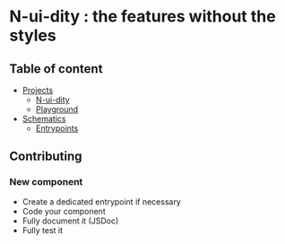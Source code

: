 # N-ui-dity : the features without the styles

## Table of content

- [Projects](./projects/)
  - [N-ui-dity](./projects/nuidity/README.md)
  - [Playground](./projects/playground/README.md)
- [Schematics](./projects//nuidity/schematics)
  - [Entrypoints](./projects/nuidity/schematics/entrypoint/README.md)

## Contributing

### New component

- Create a dedicated entrypoint if necessary
- Code your component
- Fully document it (JSDoc)
- Fully test it